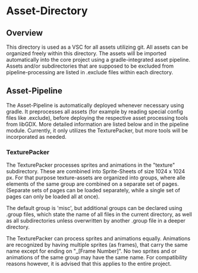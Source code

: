 # Asset-Directory

## Overview
This directory is used as a VSC for all assets utilizing git. All assets can be organized freely within this directory.
The assets will be imported automatically into the core project using a gradle-integrated asset pipeline.
Assets and/or subdirectories that are supposed to be excluded from pipeline-processing are listed in .exclude files within each directory.

## Asset-Pipeline
The Asset-Pipeline is automatically deployed whenever necessary using gradle. It preprocesses all assets 
(for example by reading special config files like .exclude), 
before deploying the respective asset processing tools from libGDX.
More detailed information are listed below and in the pipeline module.
Currently, it only utilizes the TexturePacker, but more tools will be incorporated as needed.

### TexturePacker
The TexturePacker processes sprites and animations in the "texture" subdirectory. These are combined into Sprite-Sheets of size 1024 x 1024 px.
For that purpose texture-assets are organized into groups, where alle elements of the same group are combined on a separate set of pages. 
(Separate sets of pages can be loaded separately, while a single set of pages can only be loaded all at once).

The default group is 'misc', 
but additional groups can be declared using .group files, which state the name of all files in the current directory, as well as all
subdirectories unless overwritten by another .group file in a deeper directory.

The TexturePacker can process sprites and animations equally. Animations are recognized by having multiple sprites 
(as frames), that carry the same name except for ending on "_[Frame Number]". No two sprites and or animations of the 
same group may have the same name. For compatibility reasons however, it is advised that this applies to the entire project.